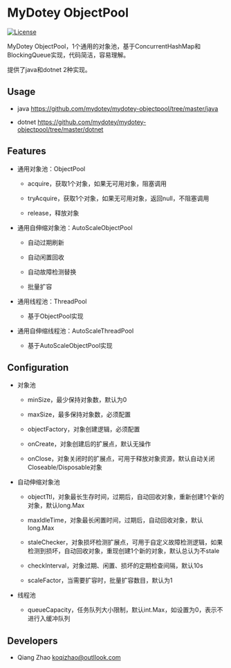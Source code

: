 # MyDotey ObjectPool

[![License](https://img.shields.io/badge/License-Apache%202.0-blue.svg)](https://opensource.org/licenses/Apache-2.0)

MyDotey ObjectPool，1个通用的对象池，基于ConcurrentHashMap和BlockingQueue实现，代码简洁，容易理解。

提供了java和dotnet 2种实现。

## Usage
* java
https://github.com/mydotey/mydotey-objectpool/tree/master/java

* dotnet
https://github.com/mydotey/mydotey-objectpool/tree/master/dotnet

## Features
* 通用对象池：ObjectPool
  * acquire，获取1个对象，如果无可用对象，阻塞调用

  * tryAcquire，获取1个对象，如果无可用对象，返回null，不阻塞调用

  * release，释放对象

* 通用自伸缩对象池：AutoScaleObjectPool
  * 自动过期刷新

  * 自动闲置回收

  * 自动故障检测替换

  * 批量扩容

* 通用线程池：ThreadPool
  * 基于ObjectPool实现

* 通用自伸缩线程池：AutoScaleThreadPool
  * 基于AutoScaleObjectPool实现

## Configuration
* 对象池
  * minSize，最少保持对象数，默认为0

  * maxSize，最多保持对象数，必须配置

  * objectFactory，对象创建逻辑，必须配置

  * onCreate，对象创建后的扩展点，默认无操作

  * onClose，对象关闭时的扩展点，可用于释放对象资源，默认自动关闭Closeable/Disposable对象

* 自动伸缩对象池

  * objectTtl，对象最长生存时间，过期后，自动回收对象，重新创建1个新的对象，默认long.Max

  * maxIdleTime，对象最长闲置时间，过期后，自动回收对象，默认long.Max

  * staleChecker，对象损坏检测扩展点，可用于自定义故障检测逻辑，如果检测到损坏，自动回收对象，重现创建1个新的对象，默认总认为不stale

  * checkInterval，对象过期、闲置、损坏的定期检查间隔，默认10s

  * scaleFactor，当需要扩容时，批量扩容数目，默认为1

* 线程池
  * queueCapacity，任务队列大小限制，默认int.Max，如设置为0，表示不进行入缓冲队列

## Developers
* Qiang Zhao <koqizhao@outllook.com>

